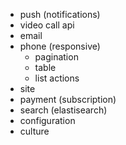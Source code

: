 - push (notifications)
- video call api
- email
- phone (responsive)
  - pagination
  - table
  - list actions
- site
- payment (subscription)
- search (elastisearch)
- configuration
- culture